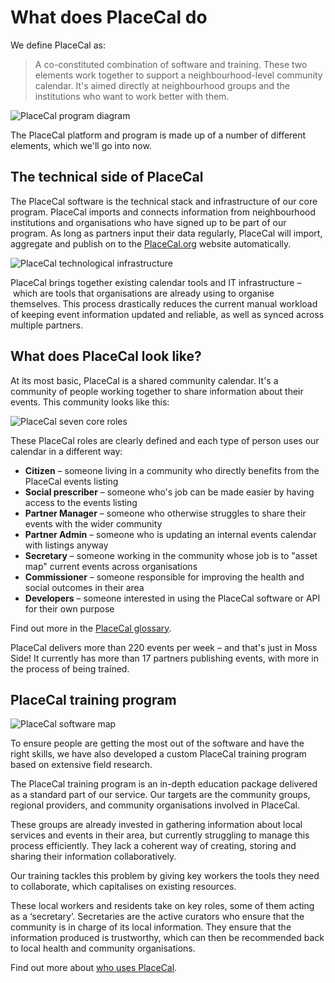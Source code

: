 # What does PlaceCal do

We define PlaceCal as:

> A co-constituted combination of software and training. These two elements work together to support a neighbourhood-level community calendar. It's aimed directly at neighbourhood groups and the institutions who want to work better with them.

![PlaceCal program diagram](https://raw.githubusercontent.com/geeksforsocialchange/PlaceCal-Handbook/master/assets/what-is-placecal-community.png)

The PlaceCal platform and program is made up of a number of different elements, which we'll go into now.

## The technical side of PlaceCal

The PlaceCal software is the technical stack and infrastructure of our core program. PlaceCal imports and connects information from neighbourhood institutions and organisations who have signed up to be part of our program. As long as partners input their data regularly, PlaceCal will import, aggregate and publish on to the [PlaceCal.org](placecal.org) website automatically.

![PlaceCal technological infrastructure](https://raw.githubusercontent.com/geeksforsocialchange/PlaceCal-Handbook/master/assets/placecal-technological-infrastructure.png)

PlaceCal brings together existing calendar tools and IT infrastructure – which are tools that organisations are already using to organise themselves. This process drastically reduces the current manual workload of keeping event information updated and reliable, as well as synced across multiple partners.

## What does PlaceCal look like?

At its most basic, PlaceCal is a shared community calendar. It's a community of people working together to share information about their events. This community looks like this:

![PlaceCal seven core roles](https://raw.githubusercontent.com/geeksforsocialchange/PlaceCal-Handbook/master/assets/seven-core-placecal-roles.png)

These PlaceCal roles are clearly defined and each type of person uses our calendar in a different way:

* **Citizen** – someone living in a community who directly benefits from the PlaceCal events listing
* **Social prescriber** – someone who's job can be made easier by having access to the events listing
* **Partner Manager** – someone who otherwise struggles to share their events with the wider community
* **Partner Admin** – someone who is updating an internal events calendar with listings anyway
* **Secretary** – someone working in the community whose job is to "asset map" current events across organisations
* **Commissioner** – someone responsible for improving the health and social outcomes in their area
* **Developers** – someone interested in using the PlaceCal software or API for their own purpose

Find out more in the [PlaceCal glossary](/glossary.md).

PlaceCal delivers more than 220 events per week – and that's just in Moss Side! It currently has more than 17 partners publishing events, with more in the process of being trained. 


## PlaceCal training program

![PlaceCal software map](https://raw.githubusercontent.com/geeksforsocialchange/PlaceCal-Handbook/master/assets/what-is-placecal-software.png)

To ensure people are getting the most out of the software and have the right skills, we have also developed a custom PlaceCal training program based on extensive field research.  

The PlaceCal training program is an in-depth education package delivered as a standard part of our service. Our targets are the community groups, regional providers, and community organisations involved in PlaceCal.

These groups are already invested in gathering information about local services and events in their area, but currently struggling to manage this process efficiently. They lack a coherent way of creating, storing and sharing their information collaboratively.

Our training tackles this problem by giving key workers the tools they need to collaborate, which capitalises on existing resources.

These local workers and residents take on key roles, some of them acting as a ‘secretary’. Secretaries are the active curators who ensure that the community is in charge of its local information. They ensure that the information produced is trustworthy, which can then be recommended back to local health and community organisations.

Find out more about [who uses PlaceCal](/introduction/who-is-using-placecal.md).
